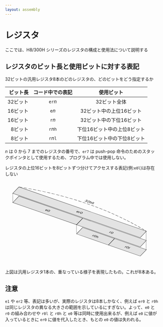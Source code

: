 ```yaml
---
layout: assembly
---
```

<style>rect,line,path{ fill: rgba(1,1,1,0.1); stroke: black; }
  rect:hover{fill: rgba(255,255,0,0.2); }</style>
# レジスタ
ここでは、H8/300H シリーズのレジスタの構成と使用法について説明する

## レジスタのビット長と使用ビットに対する表記
32ビットの汎用レジスタ8本のどのレジスタの、どのビットをどう指定するか

| ビット長 | コード中での表記 |使用ビット|
|---------:|:------:|:--------:|
| 32ビット | `er`*n*|32ビット全体|
| 16ビット | `e`*n* |32ビット中の上位16ビット|
| 16ビット | `r`*n* |32ビット中の下位16ビット|
|  8ビット | `r`*n*`h`|下位16ビット中の上位8ビット|
|  8ビット | `r`*n*`l`|下位16ビット中の下位8ビット|

*n* は 0 から 7 までのレジスタの番号で、`er7` は push-pop 命令のためのスタックポインタとして使用するため、プログラム中では使用しない。

レジスタの上位16ビットを8ビットずつ分けてアクセスする表記(例:`e0l`)は存在しない

<svg x="0px" y="0px" width="650px" height="351px" viewBox="0 0 500 270">
  <g transform="scale(1,0.6) rotate(30,0,0) translate(50,0)">
    <rect class="er l" x="5" y="5" width="480px" height="40px" title="er0: 32bit"/>
    <text x="245" y="30" text-anchor="middle">er0</text>
    <path d="M 5 5 Q 245 -60 485 5 Q 245 -60 5 5" stroke-dasharray="8"/>
    <text x="245" y="-35" font-size="14" text-anchor="middle">32bit</text>
  </g>
  <g transform="translate(0,30) scale(1,0.6) rotate(30,0,0) translate(50,0)">
    <rect class="e w"  x="5" y="5" width="240px" height="40px" title="e0: 16bit(H)"/>
    <rect class="r w"  x="245" y="5" width="240px" height="40px" title="r0: 16bit(L)"/>
    <text x="125" y="30" text-anchor="middle">e0</text>
    <text x="365" y="30" text-anchor="middle">r0</text>
  </g>
  <g transform="translate(0,60) scale(1,0.6) rotate(30,0,0) translate(50,0)">
    <rect class="rh b" x="245" y="5" width="120px" height="40px" title="r0h: 8bit(H)"/>
    <rect class="rl b" x="365" y="5" width="120px" height="40px" title="r0l: 8bit(L)"/>
    <text x="305" y="30" text-anchor="middle">r0h</text>
    <text x="425" y="30" text-anchor="middle">r0l</text>
  </g>
  <g stroke-dasharray="2">
    <line x1="25" y1="40" x2="25" y2="70"/>
    <line x1="460" y1="165" x2="460" y2="225"/>
    <line x1="233" y1="141" x2="233" y2="170"/>
  </g>
</svg>

上図は汎用レジスタ1本の、重なっている様子を表現したもの。これが8本ある。


## 注意
`e1` や `er2` 等、表記は多いが、実際のレジスタは8本しかなく、例えば `er0` と `r0h` は同じレジスタの異なる大きさの範囲を示しているにすぎない。よって、`e0` と `r0` の組み合わせや `r0l` と `r0h` と `e0` 等は同時に使用出来るが、例えば `e0` に値が入っているときに `er0` に値を代入したとき、もとの `e0` の値は失われる。
